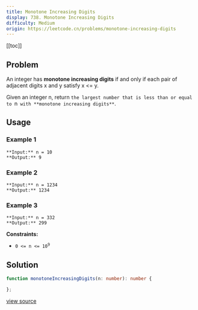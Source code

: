 ```yaml
---
title: Monotone Increasing Digits
display: 738. Monotone Increasing Digits
difficulty: Medium
origin: https://leetcode.cn/problems/monotone-increasing-digits
---
```


[[toc]]

## Problem

An integer has **monotone increasing digits** if and only if each pair of adjacent digits x and y satisfy x &lt;= y.

Given an integer n, return `the largest number that is less than or equal to `n` with **monotone increasing digits**`.

 ## Usage

### Example 1

```
**Input:** n = 10
**Output:** 9
```

### Example 2

```
**Input:** n = 1234
**Output:** 1234
```

### Example 3

```
**Input:** n = 332
**Output:** 299
```

 
**Constraints:**

- <code>0 &lt;= n &lt;= 10<sup>9</sup></code>


## Solution

```ts
function monotoneIncreasingDigits(n: number): number {

};
```

[view source](https://leetcode.cn/problems/monotone-increasing-digits)
